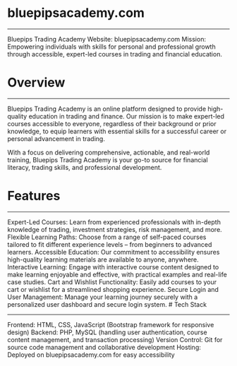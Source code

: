 # bluepipsacademy.com
<hr>
Bluepips Trading Academy
Website: bluepipsacademy.com
Mission: Empowering individuals with skills for personal and professional growth through accessible, expert-led courses in trading and financial education.

# Overview
<hr>
Bluepips Trading Academy is an online platform designed to provide high-quality education in trading and finance. Our mission is to make expert-led courses accessible to everyone, regardless of their background or prior knowledge, to equip learners with essential skills for a successful career or personal advancement in trading.

With a focus on delivering comprehensive, actionable, and real-world training, Bluepips Trading Academy is your go-to source for financial literacy, trading skills, and professional development.

# Features
<hr>
Expert-Led Courses: Learn from experienced professionals with in-depth knowledge of trading, investment strategies, risk management, and more.
Flexible Learning Paths: Choose from a range of self-paced courses tailored to fit different experience levels – from beginners to advanced learners.
Accessible Education: Our commitment to accessibility ensures high-quality learning materials are available to anyone, anywhere.
Interactive Learning: Engage with interactive course content designed to make learning enjoyable and effective, with practical examples and real-life case studies.
Cart and Wishlist Functionality: Easily add courses to your cart or wishlist for a streamlined shopping experience.
Secure Login and User Management: Manage your learning journey securely with a personalized user dashboard and secure login system.
# Tech Stack
<hr>
Frontend: HTML, CSS, JavaScript (Bootstrap framework for responsive design)
Backend: PHP, MySQL (handling user authentication, course content management, and transaction processing)
Version Control: Git for source code management and collaborative development
Hosting: Deployed on bluepipsacademy.com for easy accessibility
